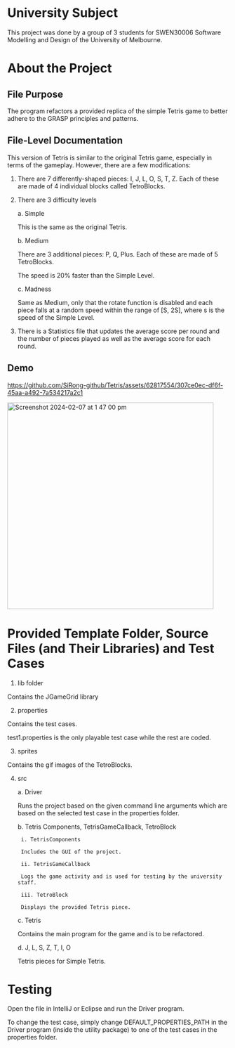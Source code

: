 # University Subject
This project was done by a group of 3 students for SWEN30006 Software Modelling and Design of the University of Melbourne.

# About the Project

## File Purpose
The program refactors a provided replica of the simple Tetris game to better adhere to the GRASP principles and patterns. 

## File-Level Documentation
This version of Tetris is similar to the original Tetris game, especially in terms of the gameplay. However, there are a few modifications:

1. There are 7 differently-shaped pieces: I, J, L, O, S, T, Z. Each of these are made of 4 individual blocks called TetroBlocks. 

2. There are 3 difficulty levels

    a. Simple

    This is the same as the original Tetris.

    b. Medium

    There are 3 additional pieces: P, Q, Plus. Each of these are made of 5 TetroBlocks.

    The speed is 20% faster than the Simple Level.

    c. Madness

    Same as Medium, only that the rotate function is disabled and each piece falls at a random speed within the range of [S, 2S], where s is the speed of the Simple Level.

4. There is a Statistics file that updates the average score per round and the number of pieces played as well as the average score for each round.

## Demo


https://github.com/SiRong-github/Tetris/assets/62817554/307ce0ec-df6f-45aa-a492-7a534217a2c1


<img width="470" alt="Screenshot 2024-02-07 at 1 47 00 pm" src="https://github.com/SiRong-github/Tetris/assets/62817554/9f0dfab0-ce50-4ce0-9d4e-668e92f459cb">


# Provided Template Folder, Source Files (and Their Libraries) and Test Cases

1. lib folder

Contains the JGameGrid library

2. properties 

Contains the test cases. 

test1.properties is the only playable test case while the rest are coded.

3. sprites

Contains the gif images of the TetroBlocks.

4. src
   
    a. Driver

    Runs the project based on the given command line arguments which are based on the selected test case in the properties folder.

    b. Tetris Components, TetrisGameCallback, TetroBlock

        i. TetrisComponents

        Includes the GUI of the project.
  
        ii. TetrisGameCallback

        Logs the game activity and is used for testing by the university staff.

        iii. TetroBlock 

        Displays the provided Tetris piece.

    c. Tetris

   Contains the main program for the game and is to be refactored.

    d. J, L, S, Z, T, I, O

   Tetris pieces for Simple Tetris.

# Testing
Open the file in IntelliJ or Eclipse and run the Driver program.

To change the test case, simply change DEFAULT_PROPERTIES_PATH in the Driver program (inside the utility package) to one of the test cases in the properties folder.
